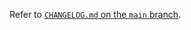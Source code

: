 Refer to [`CHANGELOG.md` on the `main` branch](https://github.com/react-querybuilder/react-querybuilder/blob/main/CHANGELOG.md).
